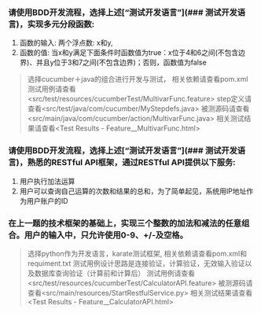 ### 请使用BDD开发流程，选择上述[“测试开发语言”](### 测试开发语言)，实现多元分段函数:
1. 函数的输入: 两个浮点数: x和y,
2. 函数的值: 当x和y满足下面条件时函数值为true：x位于4和6之间(不包含边界)、并且y位于3和7之间(不包含边界)；否则，函数值为false
> 选择cucumber＋java的组合进行开发与测试， 相关依赖请查看pom.xml
> 测试用例请查看<src/test/resources/cucumberTest/MultivarFunc.feature>
> step定义请查看<src/test/java/com/cucumber/MyStepdefs.java>
> 被测源码请查看<src/main/java/com/cucumber/action/MultivarFunc.java>
> 相关测试结果请查看<Test Results - Feature__MultivarFunc.html>

### 请使用BDD开发流程，选择上述[“测试开发语言”](### 测试开发语言)，熟悉的RESTful API框架，通过RESTful API提供以下服务:
1. 用户执行加法运算
2. 用户可以查询自己运算的次数和结果的总和，为了简单起见，系统用IP地址作为用户账户的ID
### 在上一题的技术框架的基础上，实现三个整数的加法和减法的任意组合。用户的输入中，只允许使用0-9、+/-及空格。
> 选择python作为开发语言，karate测试框架, 相关依赖请查看pom.xml和requiment.txt
> 测试用例设计思路是连接验证，计算验证，无效输入验证以及数据库查询验证（计算前和计算后）
> 测试用例请查看<src/test/resources/cucumberTest/CalculatorAPI.feature>
> 被测源码请查看<src/main/resources/StartRestfulService.py>
> 相关测试结果请查看<Test Results - Feature__CalculatorAPI.html>
